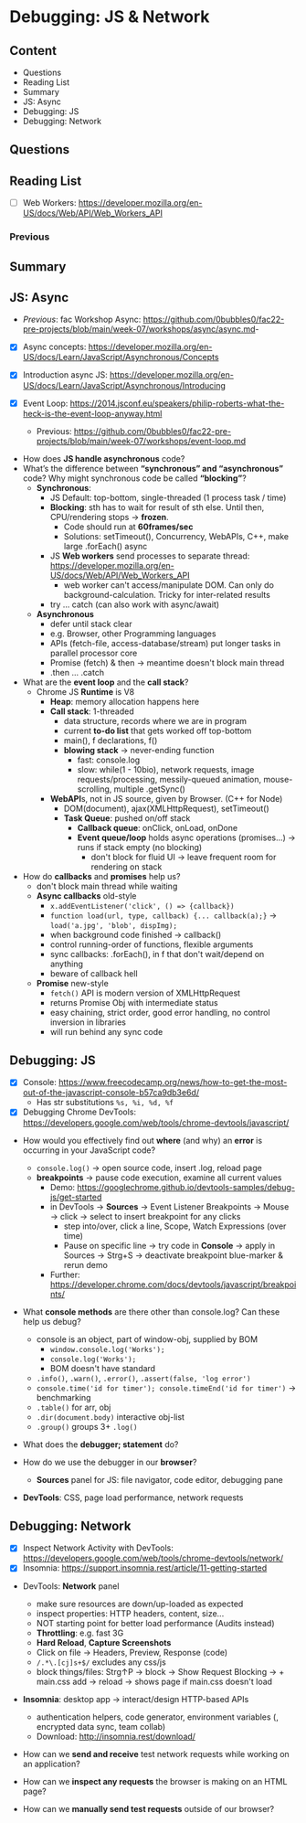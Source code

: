 # Debugging: JS & Network

## Content

- Questions
- Reading List
- Summary
- JS: Async
- Debugging: JS
- Debugging: Network

## Questions

## Reading List

- [ ] Web Workers: <https://developer.mozilla.org/en-US/docs/Web/API/Web_Workers_API>

### Previous

## Summary

## JS: Async

- _Previous_: fac Workshop Async: <https://github.com/0bubbles0/fac22-pre-projects/blob/main/week-07/workshops/async/async.md>-

- [x] Async concepts: <https://developer.mozilla.org/en-US/docs/Learn/JavaScript/Asynchronous/Concepts>
- [x] Introduction async JS: <https://developer.mozilla.org/en-US/docs/Learn/JavaScript/Asynchronous/Introducing>
- [x] Event Loop: <https://2014.jsconf.eu/speakers/philip-roberts-what-the-heck-is-the-event-loop-anyway.html>

  - Previous: <https://github.com/0bubbles0/fac22-pre-projects/blob/main/week-07/workshops/event-loop.md>

- How does **JS handle asynchronous** code?
- What’s the difference between **“synchronous” and “asynchronous”** code? Why might synchronous code be called **“blocking”**?
  - **Synchronous**:
    - JS Default: top-bottom, single-threaded (1 process task / time)
    - **Blocking**: sth has to wait for result of sth else. Until then, CPU/rendering stops &rarr; **frozen**.
      - Code should run at **60frames/sec**
      - Solutions: setTimeout(), Concurrency, WebAPIs, C++, make large .forEach() async
    - JS **Web workers** send processes to separate thread: <https://developer.mozilla.org/en-US/docs/Web/API/Web_Workers_API>
      - web worker can't access/manipulate DOM. Can only do background-calculation. Tricky for inter-related results
    - try ... catch (can also work with async/await)
  - **Asynchronous**
    - defer until stack clear
    - e.g. Browser, other Programming languages
    - APIs (fetch-file, access-database/stream) put longer tasks in parallel processor core
    - Promise (fetch) & then &rarr; meantime doesn't block main thread
    - .then ... .catch
- What are the **event loop** and the **call stack**?
  - Chrome JS **Runtime** is V8
    - **Heap**: memory allocation happens here
    - **Call stack**: 1-threaded
      - data structure, records where we are in program
      - current **to-do list** that gets worked off top-bottom
      - main(), f declarations, f()
      - **blowing stack** &rarr; never-ending function
        - fast: console.log
        - slow: while(1 - 10bio), network requests, image requests/processing, messily-queued animation, mouse-scrolling, multiple .getSync()
    - **WebAPI**s, not in JS source, given by Browser. (C++ for Node)
      - DOM(document), ajax(XMLHttpRequest), setTimeout()
      - **Task Queue**: pushed on/off stack
        - **Callback queue**: onClick, onLoad, onDone
        - **Event queue/loop** holds async operations (promises...) &rarr; runs if stack empty (no blocking)
          - don't block for fluid UI &rarr; leave frequent room for rendering on stack
- How do **callbacks** and **promises** help us?
  - don't block main thread while waiting
  - **Async callbacks** old-style
    - `x.addEventListener('click', () => {callback})`
    - `function load(url, type, callback) {... callback(a);}` &rarr; `load('a.jpg', 'blob', dispImg);`
    - when background code finished &rarr; callback()
    - control running-order of functions, flexible arguments
    - sync callbacks: .forEach(), in f that don't wait/depend on anything
    - beware of callback hell
  - **Promise** new-style
    - `fetch()` API is modern version of XMLHttpRequest
    - returns Promise Obj with intermediate status
    - easy chaining, strict order, good error handling, no control inversion in libraries
    - will run behind any sync code

## Debugging: JS

- [x] Console: <https://www.freecodecamp.org/news/how-to-get-the-most-out-of-the-javascript-console-b57ca9db3e6d/>
  - Has str substitutions `%s, %i, %d, %f`
- [x] Debugging Chrome DevTools: <https://developers.google.com/web/tools/chrome-devtools/javascript/>

- How would you effectively find out **where** (and why) an **error** is occurring in your JavaScript code?
  - `console.log()` &rarr; open source code, insert .log, reload page
  - **breakpoints** &rarr; pause code execution, examine all current values
    - Demo: <https://googlechrome.github.io/devtools-samples/debug-js/get-started>
    - in DevTools &rarr; **Sources** &rarr; Event Listener Breakpoints &rarr; Mouse &rarr; click &rarr; select to insert breakpoint for any clicks
      - step into/over, click a line, Scope, Watch Expressions (over time)
      - Pause on specific line &rarr; try code in **Console** &rarr; apply in Sources &rarr; Strg+S &rarr; deactivate breakpoint blue-marker & rerun demo
    - Further: <https://developer.chrome.com/docs/devtools/javascript/breakpoints/>
- What **console methods** are there other than console.log? Can these help us debug?
  - console is an object, part of window-obj, supplied by BOM
    - `window.console.log('Works');`
    - `console.log('Works');`
    - BOM doesn't have standard
  - `.info()`, `.warn()`, `.error()`, `.assert(false, 'log error')`
  - `console.time('id for timer'); console.timeEnd('id for timer')` &rarr; benchmarking
  - `.table()` for arr, obj
  - `.dir(document.body)` interactive obj-list
  - `.group()` groups 3+ `.log()`
- What does the **debugger; statement** do?
- How do we use the debugger in our **browser**?

  - **Sources** panel for JS: file navigator, code editor, debugging pane

- **DevTools**: CSS, page load performance, network requests

## Debugging: Network

- [x] Inspect Network Activity with DevTools: <https://developers.google.com/web/tools/chrome-devtools/network/>
- [x] Insomnia: <https://support.insomnia.rest/article/11-getting-started>

- DevTools: **Network** panel

  - make sure resources are down/up-loaded as expected
  - inspect properties: HTTP headers, content, size...
  - NOT starting point for better load performance (Audits instead)
  - **Throttling**: e.g. fast 3G
  - **Hard Reload**, **Capture Screenshots**
  - Click on file &rarr; Headers, Preview, Response (code)
  - `/.*\.[cj]s+$/` excludes any css/js
  - block things/files: Strg&uarr;P &rarr; block &rarr; Show Request Blocking &rarr; + main.css add &rarr; reload &rarr; shows page if main.css doesn't load

- **Insomnia**: desktop app &rarr; interact/design HTTP-based APIs

  - authentication helpers, code generator, environment variables (, encrypted data sync, team collab)
  - Download: <http://insomnia.rest/download/>

- How can we **send and receive** test network requests while working on an application?
- How can we **inspect any requests** the browser is making on an HTML page?
- How can we **manually send test requests** outside of our browser?
